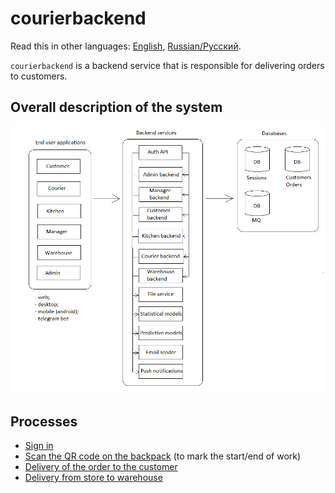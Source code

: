 # courierbackend

Read this in other languages: [English](courierbackend.md), [Russian/Русский](courierbackend.ru.md). 

`courierbackend` is a backend service that is responsible for delivering orders to customers. 

## Overall description of the system 

![system_overall](../img/system_overall.png)

## Processes 

- [Sign in](../processes/customer/signin.md)
- [Scan the QR code on the backpack](../processes/courier/scanbackpack.md) (to mark the start/end of work)
- [Delivery of the order to the customer](../processes/courier/deliverorder.md)
- [Delivery from store to warehouse](../processes/courier/store2wh.md)
